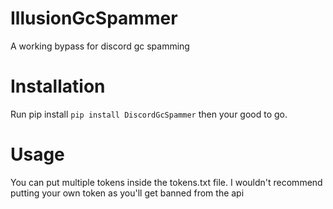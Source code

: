 # IllusionGcSpammer
A working bypass for discord gc spamming

# Installation
Run pip install ```pip install DiscordGcSpammer``` then your good to go.

# Usage
You can put multiple tokens inside the tokens.txt file. 
I wouldn't recommend putting your own token as you'll get banned from the api
